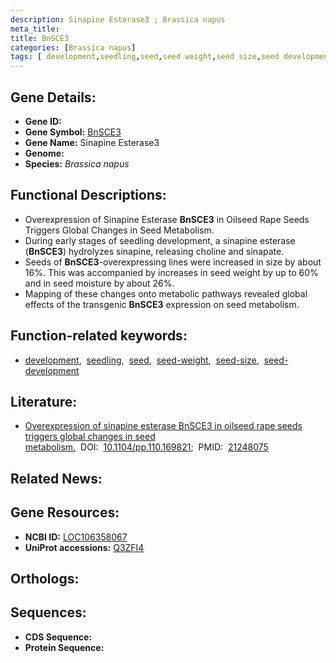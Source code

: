 ```yaml
---
description: Sinapine Esterase3 ; Brassica napus
meta_title:
title: BnSCE3
categories: [Brassica napus]
tags: [ development,seedling,seed,seed weight,seed size,seed development ]
---
```


## Gene Details:
- **Gene ID:** []()
- **Gene Symbol:** <u>BnSCE3</u>
- **Gene Name:** Sinapine Esterase3
- **Genome:** []()
- **Species:** *Brassica napus*

## Functional Descriptions:
   - Overexpression of Sinapine Esterase **BnSCE3** in Oilseed Rape Seeds Triggers Global Changes in Seed Metabolism.
   - During early stages of seedling development, a sinapine esterase (**BnSCE3**) hydrolyzes sinapine, releasing choline and sinapate.
   - Seeds of **BnSCE3**-overexpressing lines were increased in size by about 16%. This was accompanied by increases in seed weight by up to 60% and in seed moisture by about 26%.
   - Mapping of these changes onto metabolic pathways revealed global effects of the transgenic **BnSCE3** expression on seed metabolism.

## Function-related keywords:
   - [development](/tags/development/),&nbsp;&nbsp;[seedling](/tags/seedling/),&nbsp;&nbsp;[seed](/tags/seed/),&nbsp;&nbsp;[seed-weight](/tags/seed-weight/),&nbsp;&nbsp;[seed-size](/tags/seed-size/),&nbsp;&nbsp;[seed-development](/tags/seed-development/)

## Literature:
   - [Overexpression of sinapine esterase BnSCE3 in oilseed rape seeds triggers global changes in seed metabolism.](https://doi.org/10.1104/pp.110.169821)&nbsp;&nbsp;DOI:&nbsp;&nbsp;[10.1104/pp.110.169821](https://doi.org/10.1104/pp.110.169821);&nbsp;&nbsp;PMID:&nbsp;&nbsp;[21248075](https://pubmed.ncbi.nlm.nih.gov/21248075/)

## Related News:

## Gene Resources:
- **NCBI ID:**  [LOC106358067](https://www.ncbi.nlm.nih.gov/gene/?term=LOC106358067)
- **UniProt accessions:**  [Q3ZFI4](https://www.uniprot.org/uniprotkb/Q3ZFI4/entry)

## Orthologs:

## Sequences:
- **CDS Sequence:**
- **Protein Sequence:**
